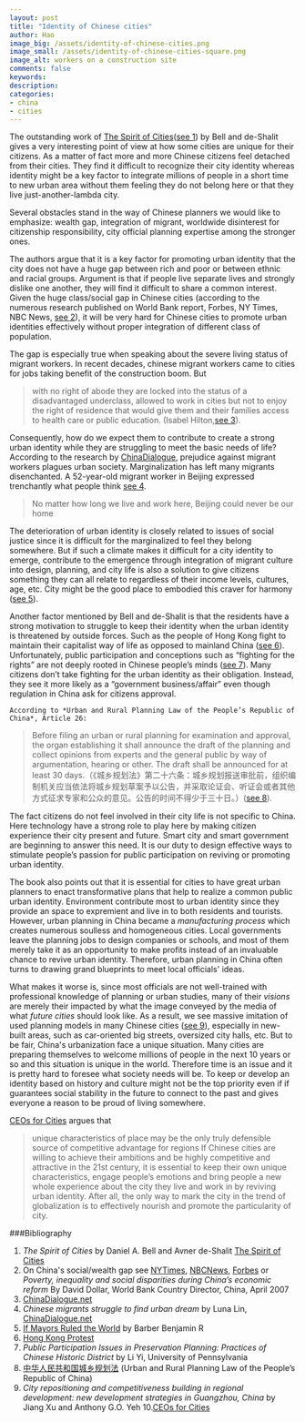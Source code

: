 ```yaml
---
layout: post
title: "Identity of Chinese cities"
author: Hao
image_big: /assets/identity-of-chinese-cities.png
image_small: /assets/identity-of-chinese-cities-square.png
image_alt: workers on a construction site
comments: false
keywords:
description:
categories:
- china
- cities	
---
```


The outstanding work of [The Spirit of Cities][1]([see 1](#1)) by Bell and de-Shalit gives a very interesting point of view at how some cities are unique for their citizens. As a matter of fact more and more Chinese citizens feel detached from their cities. They find it difficult to recognize their city identity whereas identity might be a key factor to integrate millions of people in a short time to new urban area without them feeling they do not belong here or that they live just-another-lambda city. 

Several obstacles stand in the way of Chinese planners we would like to emphasize: wealth gap, integration of migrant, worldwide disinterest for citizenship responsibility, city official planning expertise among the stronger ones.

The authors argue that it is a key factor for promoting urban identity that the city does not have a huge gap between rich and poor or between ethnic and racial groups. Argument is that if people live separate lives and strongly dislike one another, they will find it difficult to share a common interest. Given the huge class/social gap in Chinese cities (according to the numerous research published on World Bank report, Forbes, NY Times, NBC News, [see 2](#2)), it will be very hard for Chinese cities to promote urban identities effectively without proper integration of different class of population.

The gap is especially true when speaking about the severe living status of migrant workers. In recent decades, chinese migrant workers came to cities for jobs taking benefit of the construction boom. But 
>with no right of abode they are locked into the status of a disadvantaged underclass, allowed to work in cities but not to enjoy the right of residence that would give them and their families access to health care or public education. (Isabel Hilton,[see 3](#3)).

Consequently, how do we expect them to contribute to create a strong urban identity while they are struggling to meet the basic needs of life? According to the research by [ChinaDialogue][3], prejudice against migrant workers plagues urban society. Marginalization has left many migrants disenchanted. A 52-year-old migrant worker in Beijing expressed trenchantly what people think [see 4](#4).
>No matter how long we live and work here, Beijing could never be our home

The deterioration of urban identity is closely related to issues of social justice since it is difficult for the marginalized to feel they belong somewhere. But if such a climate makes it difficult for a city identity to emerge, contribute to the emergence through integration of migrant culture into design, planning, and city life is also a solution to give citizens something they can all relate to regardless of their income levels, cultures, age, etc. City might be the good place to embodied this craver for harmony ([see 5](#5)).

Another factor mentioned by Bell and de-Shalit is that the residents have a strong motivation to struggle to keep their identity when the urban identity is threatened by outside forces. Such as the people of Hong Kong fight to maintain their capitalist way of life as opposed to mainland China ([see 6](#6)). Unfortunately, public participation and conceptions such as “fighting for the rights” are not deeply rooted in Chinese people’s minds ([see 7](#7)). Many citizens don’t take fighting for the urban identity as their obligation. Instead, they see it more likely as a “government business/affair” even though regulation in China ask for citizens approval.
	
	According to *Urban and Rural Planning Law of the People’s Republic of China*, Article 26:
>Before filing an urban or rural planning for examination and approval, the organ establishing it shall announce the draft of the planning and collect opinions from experts and the general public by way of argumentation, hearing or other. The draft shall be announced for at least 30 days.（《城乡规划法》第二十六条：城乡规划报送审批前，组织编制机关应当依法将城乡规划草案予以公告，并采取论证会、听证会或者其他方式征求专家和公众的意见。公告的时间不得少于三十日。）([see 8](#8)).

The fact citizens do not feel involved in their city life is not specific to China. Here technology have a strong role to play here by making citizen experience their city present and future. Smart city and smart government are beginning to answer this need. It is our duty to design effective ways to stimulate people’s passion for public participation on reviving or promoting urban identity.

The book also points out that it is essential for cities to have great urban planners to enact transformative plans that help to realize a common public urban identity. Environment contribute most to urban identity since they provide an space to expremient and live in to both residents and tourists. However, urban planning in China became a *manufacturing process* which creates numerous soulless and homogeneous cities. Local governments leave the planning jobs to design companies or schools, and most of them merely take it as an opportunity to make profits instead of an invaluable chance to revive urban identity. Therefore, urban planning in China often turns to drawing grand blueprints to meet local officials' ideas.

What makes it worse is, since most officials are not well-trained with professional knowledge of planning or urban studies, many of their *visions* are merely their impacted by what the image conveyed by the media of what *future cities* should look like. As a result, we see massive imitation of used planning models in many Chinese cities ([see 9](#8)), especially in new-built areas, such as car-oriented big streets, oversized city halls, etc. But to be fair, China's urbanization face a unique situation. Many cities are preparing themselves to welcome millions of people in the next 10 years or so and this situation is unique in the world. Therefore time is an issue and it is pretty hard to foresee what society needs will be. To keep or develop an identity based on history and culture might not be the top priority even if if guarantees social stability in the future to connect to the past and gives everyone a reason to be proud of living somewhere.

[CEOs for Cities][10] argues that 
>unique characteristics of place may be the only truly defensible source of competitive advantage for regions
If Chinese cities are willing to achieve their ambitions and be highly competitive and attractive in the 21st century, it is essential to keep their own unique characteristics, engage people’s emotions and bring people a new whole experience about the city they live and work in by reviving urban identity. After all, the only way to mark the city in the trend of globalization is to effectively nourish and promote the particularity of city.


###Bibliography


1. <a name="1"></a>*The Spirit of Cities* by Daniel A. Bell and Avner de-Shalit [The Spirit of Cities][1]
2. <a name="2"></a>On China's social/wealth gap see [NYTimes][2-1], [NBCNews][2-2], [Forbes][2-3] or *Poverty, inequality and social disparities during China’s economic reform* By David Dollar, World Bank Country Director, China, April 2007
3. <a name="3"></a>[ChinaDialogue.net][3]
4. <a name="4"></a>*Chinese migrants struggle to find urban dream* by Luna Lin, [ChinaDialogue.net][3]
5. <a name="5"></a>[If Mayors Ruled the World][5] by Barber Benjamin R
6. <a name="6"></a>[Hong Kong Protest][6]
7. <a name="7"></a>*Public Participation Issues in Preservation Planning: Practices of Chinese Historic District* by Li Yi, University of Pennsylvania
8. <a name="8"></a>[中华人民共和国城乡规划法][8] (Urban and Rural Planning Law of the People’s Republic of China)
9. <a name="9"></a>*City repositioning and competitiveness building in regional development: new development strategies in Guangzhou, China* by Jiang Xu and Anthony G.O. Yeh
10.<a name="9"></a>[CEOs for Cities][10]


[1]:http://www.goodreads.com/book/show/11452166-the-spirit-of-cities	"The spirit of Cities"
[2-1]:http://www.nytimes.com/2013/07/20/world/asia/survey-in-china-shows-wide-income-gap.html	"Survey in China Shows Wide Income Gap"
[2-2]:http://www.nbcnews.com/id/39546204/ns/business-world_business/t/chinas-wealth-gap-strains-social-fabric/	"China's Wealth Gap Strains Social Fabric"
[2-3]:http://www.forbes.com/sites/kenrapoza/2013/01/20/the-china-miracle-a-rising-wealth-gap/	"The China Miracle, A Rising Wealth Gap"
[3]:https://www.chinadialogue.net/	"China Dialogue"
[5]:http://www.amazon.fr/Mayors-Ruled-World-Barber-Benjamin-ebook/dp/B00FOR56YY/ref=sr_1_1?s=digital-text&amp;ie=UTF8&amp;qid=1401093542&amp;sr=1-1&amp;keywords=if+mayor+ruled+the+world	"see If Mayors Ruled the World on amazon"
[6]:http://www.voanews.com/content/hong-kong-anti-mainlander-protest-highlights-frustration-with-visitor-influx/1862703.html "Hong Kong Protest"
[8]:http://wenku.baidu.com/link?url=lxmciTjBn01dCViZ2jWXhSKzFWkcUUsLGctpNuRghDuum5l60HXEam22VvfjCgDfrqziFht6n27p87T_4ydtn6fSOqC1NjEqhHhYkWbnv-m	"《中华人民共和国城乡规划法》"
[10]:http://www.ceosforcities.org/	"CEOs for Cities"



